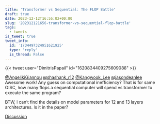 ```yaml
---
title: 'Transformer vs Sequential: The FLOP Battle'
draft: true
date: 2023-12-12T16:56:02+00:00
slug: '202312121656-transformer-vs-sequential-flop-battle'
tags:
  - tweets
is_tweet: true
tweet_info:
  id: '1734497324951621925'
  type: 'reply'
  is_thread: False
---
```




{{< tweet user="DimitrisPapail" id="1620834409275609088" >}}

[@AngelikiGiannou](https://x.com/AngelikiGiannou) [@shashank_r12](https://x.com/shashank_r12) [@Kangwook_Lee](https://x.com/Kangwook_Lee) [@jasondeanlee](https://x.com/jasondeanlee) Awesome work! Any guess on computational inefficiency? That is for same OISC, how many flops a sequential computer will spend vs transformer to execute the same program? 

BTW, I can’t find the details on model parameters for 12 and 13 layers architectures. Is it in the paper?

[Discussion](https://x.com/sytelus/status/1734497324951621925)
